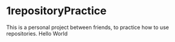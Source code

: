 # 1repositoryPractice
This is a personal project between friends, to practice how to use repositories.
Hello World